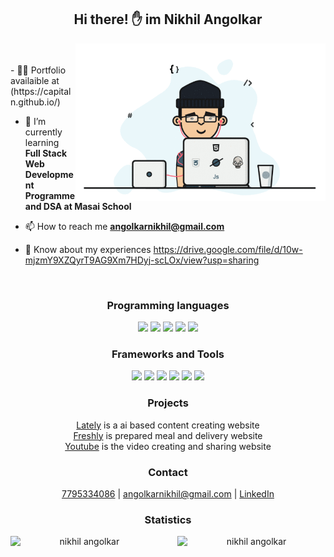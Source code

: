  <div align="center">
 <h2>Hi there! ✋ im Nikhil Angolkar</h2>
<img align="right" width="400" src="https://raw.githubusercontent.com/SandunWebDev/SandunWebDev/main/assets/developer_coding_1.gif" alt="">
<br>
<br>
 
  <div align="left">
- 👨‍💻 Portfolio availaible at (https://capitaln.github.io/)

- 🌱 I’m currently learning **Full Stack Web Development Programme and DSA at Masai School**

- 📫 How to reach me **angolkarnikhil@gmail.com**

- 📄 Know about my experiences https://drive.google.com/file/d/10w-mjzmY9XZQyrT9AG9Xm7HDyj-scLOx/view?usp=sharing
<br>

</div>
   
<div>
  <h3>Programming languages</h3>
  <p>
    <img
      src="https://img.shields.io/badge/HTML5-E34F26?style=for-the-badge&logo=html5&logoColor=white"
    />
    <img
      src="https://img.shields.io/badge/CSS3-1572B6?style=for-the-badge&logo=css3&logoColor=white"
    />
    <img
      src="https://img.shields.io/badge/JavaScript-323330?style=for-the-badge&logo=javascript&logoColor=F7DF1E"
    />
    <img
      src="https://img.shields.io/badge/TypeScript-007ACC?style=for-the-badge&logo=typescript&logoColor=white"
    />
    <img
      src="https://img.shields.io/badge/json-5E5C5C?style=for-the-badge&logo=json&logoColor=white"
    />
  </p>
</div>

<div>
    <h3>Frameworks and Tools</h3>
    <p>
      <img src="https://camo.githubusercontent.com/268ac512e333b69600eb9773a8f80b7a251f4d6149642a50a551d4798183d621/68747470733a2f2f696d672e736869656c64732e696f2f62616467652f52656163742d3230323332413f7374796c653d666f722d7468652d6261646765266c6f676f3d7265616374266c6f676f436f6c6f723d363144414642"
      />
      <img src="https://camo.githubusercontent.com/dfc69d704694f22168bea3d84584663777fa5301dcad5bbcb5459b336da8d554/68747470733a2f2f696d672e736869656c64732e696f2f62616467652f4e6f64652e6a732d3433383533443f7374796c653d666f722d7468652d6261646765266c6f676f3d6e6f64652e6a73266c6f676f436f6c6f723d7768697465"
      />
      <img src="https://camo.githubusercontent.com/72e92f69f36703548704a9eeda2a9889c2756b5e08f01a9aec6e658c148d014e/68747470733a2f2f696d672e736869656c64732e696f2f62616467652f4d6f6e676f44422d3445413934423f7374796c653d666f722d7468652d6261646765266c6f676f3d6d6f6e676f6462266c6f676f436f6c6f723d7768697465"
      />
      <img src="https://camo.githubusercontent.com/fbc3df79ffe1a99e482b154b29262ecbb10d6ee4ed22faa82683aa653d72c4e1/68747470733a2f2f696d672e736869656c64732e696f2f62616467652f4769744875622d3130303030303f7374796c653d666f722d7468652d6261646765266c6f676f3d676974687562266c6f676f436f6c6f723d7768697465"
      />
      <img src="https://camo.githubusercontent.com/2a41a17db617e01ad5d7eaaa4ce18830a09f6dc0555373913500342cb6cfc025/68747470733a2f2f696d672e736869656c64732e696f2f62616467652f4e65746c6966792d3030433742373f7374796c653d666f722d7468652d6261646765266c6f676f3d6e65746c696679266c6f676f436f6c6f723d77686974"
      />
      <img src="https://camo.githubusercontent.com/6908bc5919e46cd787b8e5117f092f5ed37da82e8bd602e6339060ea0fff722c/68747470733a2f2f696d672e736869656c64732e696f2f62616467652f52656475782d3539334438383f7374796c653d666f722d7468652d6261646765266c6f676f3d7265647578266c6f676f436f6c6f723d7768697465"
      />
    </p>
</div>
 
 <div>
   <h3>Projects</h3>
   <a href="7795334086" target="_blank">Lately</a> is a ai based content creating website
  <br/>
   <a href="7795334086" target="_blank">Freshly</a> is prepared meal and delivery website
    <br/>
   <a href="7795334086" target="_blank">Youtube</a> is the video creating and sharing website
 </div>
 
 <div>
  <h3>Contact</h3>
  <a href="7795334086" target="_blank">7795334086</a> | <a href="mailto:angolkarnikhil@gmail.com" target="_blank">angolkarnikhil@gmail.com</a> | <a href="https://www.linkedin.com/in/nikhil-angolkar-62722a19b/" target="_blank">LinkedIn</a>
</div>

<div>
  <h3>Statistics</h3>
  <p>
    <img
      align="left" width="47%" 
      src="https://github-readme-stats.vercel.app/api/top-langs?username=capitalN&show_icons=true&locale=en&layout=compact"
      alt="nikhil angolkar"
    />
  </p>
  <p>
    &nbsp;<img
      align="right" width="47%" 
      src="https://github-readme-stats.vercel.app/api?username=capitalN&show_icons=true&locale=en"
      alt="nikhil angolkar"
    />
  </p>
</div>
</div>

